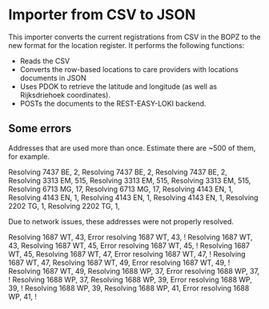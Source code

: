 # Importer from CSV to JSON

This importer converts the current registrations from CSV in the BOPZ to the new format for the location register. It performs the following functions:

- Reads the CSV
- Converts the row-based locations to care providers with locations documents in JSON
- Uses PDOK to retrieve the latitude and longitude (as well as Rijksdriehoek coordinates).
- POSTs the documents to the REST-EASY-LOKI backend.

## Some errors

Addresses that are used more than once. Estimate there are ~500 of them, for example.

Resolving 7437 BE, 2,
Resolving 7437 BE, 2,
Resolving 7437 BE, 2,
Resolving 3313 EM, 515,
Resolving 3313 EM, 515,
Resolving 3313 EM, 515,
Resolving 6713 MG, 17,
Resolving 6713 MG, 17,
Resolving 4143 EN, 1,
Resolving 4143 EN, 1,
Resolving 4143 EN, 1,
Resolving 4143 EN, 1,
Resolving 2202 TG, 1,
Resolving 2202 TG, 1,

Due to network issues, these addresses were not properly resolved.

Resolving 1687 WT, 43,
Error resolving 1687 WT, 43, !
Resolving 1687 WT, 43,
Resolving 1687 WT, 45,
Error resolving 1687 WT, 45, !
Resolving 1687 WT, 45,
Resolving 1687 WT, 47,
Error resolving 1687 WT, 47, !
Resolving 1687 WT, 47,
Resolving 1687 WT, 49,
Error resolving 1687 WT, 49, !
Resolving 1687 WT, 49,
Resolving 1688 WP, 37,
Error resolving 1688 WP, 37, !
Resolving 1688 WP, 37,
Resolving 1688 WP, 39,
Error resolving 1688 WP, 39, !
Resolving 1688 WP, 39,
Resolving 1688 WP, 41,
Error resolving 1688 WP, 41, !
